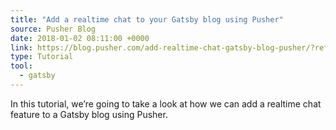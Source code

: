 ```yaml
---
title: "Add a realtime chat to your Gatsby blog using Pusher"
source: Pusher Blog
date: 2018-01-02 08:11:00 +0000
link: https://blog.pusher.com/add-realtime-chat-gatsby-blog-pusher/?ref=stackshare
type: Tutorial
tool:
  - gatsby
---
```

In this tutorial, we’re going to take a look at how we can add a realtime chat feature to a Gatsby blog using Pusher.





